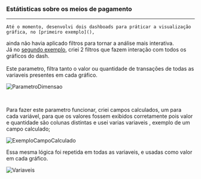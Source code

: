 ### Estátisticas sobre os meios de pagamento 

---

    Até o momento, desenvolvi dois dashboads para práticar a visualização gráfica, no [primeiro exemplo](),
ainda não havia aplicado filtros para tornar a análise mais interativa. 
<br>
Já no [segundo exemplo](), criei 2 filtros que fazem interação com todos os gráficos do dash. <br>
<br>
Este parametro, filtra tanto o valor ou quantidade de transações de todas as variaveis presentes 
em cada gráfico.
<br>

![ParametroDimensao](link)

<br>

Para fazer este parametro funcionar, criei campos calculados, um para cada variável, para que os valores fossem 
exibidos corretamente pois valor e quantidade são colunas distintas e usei varias variaveis , exemplo de um campo calculado;

![ExemploCampoCalculado](link) <br>

Essa mesma lógica foi repetida em todas as variaveis, e usadas como valor em cada gráfico.

![Variaveis](link) <br>


<br> 